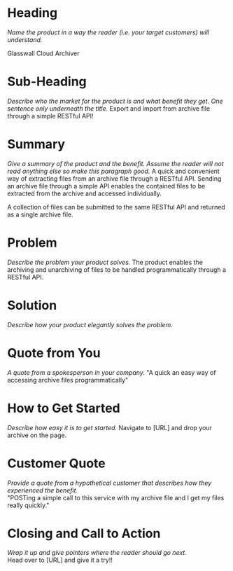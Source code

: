 # Heading
_Name the product in a way the reader (i.e. your target customers) will understand._

Glasswall Cloud Archiver

# Sub-Heading
_Describe who the market for the product is and what benefit they get. One sentence only underneath the title._
Export and import from archive file through a simple RESTful API!

# Summary 
_Give a summary of the product and the benefit. Assume the reader will not read anything else so make this paragraph good._
A quick and convenient way of extracting files from an archive file through a RESTful API. Sending an archive file through a simple API enables the contained files to be extracted from the archive and accessed individually.

A collection of files can be submitted to the same RESTful API and returned as a single archive file.

# Problem 
_Describe the problem your product solves._
The product enables the archiving and unarchiving of files to be handled programmatically through a RESTful API.

# Solution 
_Describe how your product elegantly solves the problem._


# Quote from You 
_A quote from a spokesperson in your company._
"A quick an easy way of accessing archive files programmatically" 

# How to Get Started 
_Describe how easy it is to get started._
Navigate to [URL] and drop your archive on the page.

# Customer Quote 
_Provide a quote from a hypothetical customer that describes how they experienced the benefit._\
"POSTing a simple call to this service with my archive file and I get my files really quickly."

# Closing and Call to Action 
_Wrap it up and give pointers where the reader should go next._\
Head over to [URL] and give it a try!!
